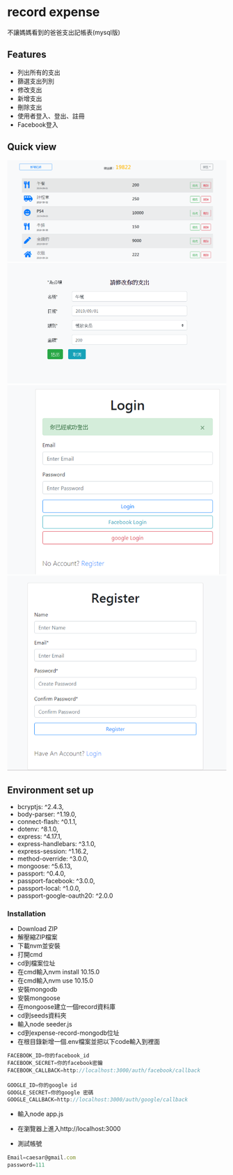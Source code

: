 # record expense
不讓媽媽看到的爸爸支出記帳表(mysql版)

## Features
- 列出所有的支出
- 篩選支出列別
- 修改支出
- 新增支出
- 刪除支出
- 使用者登入、登出、註冊
- Facebook登入
## Quick view

![index page](https://raw.githubusercontent.com/newman0934/expense-record-mongodb/master/public/img/index.png)
![edit page](https://raw.githubusercontent.com/newman0934/expense-record-mongodb/master/public/img/edit.png)
![login page](https://raw.githubusercontent.com/newman0934/expense-record-mongodb/master/public/img/login.png)
![register page](https://raw.githubusercontent.com/newman0934/expense-record-mongodb/master/public/img/register.png)
## Environment set up
- bcryptjs: ^2.4.3,
- body-parser: ^1.19.0,
- connect-flash: ^0.1.1,
- dotenv: ^8.1.0,
- express: ^4.17.1,
- express-handlebars: ^3.1.0,
- express-session: ^1.16.2,
- method-override: ^3.0.0,
- mongoose: ^5.6.13,
- passport: ^0.4.0,
- passport-facebook: ^3.0.0,
- passport-local: ^1.0.0,
- passport-google-oauth20: ^2.0.0

### Installation
- Download ZIP
- 解壓縮ZIP檔案
- 下載nvm並安裝
- 打開cmd
- cd到檔案位址
- 在cmd輸入nvm install 10.15.0
- 在cmd輸入nvm use 10.15.0
- 安裝mongodb
- 安裝mongoose
- 在mongoose建立一個record資料庫
- cd到seeds資料夾
- 輸入node seeder.js
- cd到expense-record-mongodb位址
- 在根目錄新增一個.env檔案並把以下code輸入到裡面
```js
FACEBOOK_ID=你的facebook_id
FACEBOOK_SECRET=你的facebook密鑰
FACEBOOK_CALLBACK=http://localhost:3000/auth/facebook/callback

GOOGLE_ID=你的google id
GOOGLE_SECRET=你的google 密碼
GOOGLE_CALLBACK=http://localhost:3000/auth/google/callback
```
- 輸入node app.js
- 在瀏覽器上進入http://localhost:3000

- 測試帳號
```js
Email=caesar@gmail.com
password=111
```